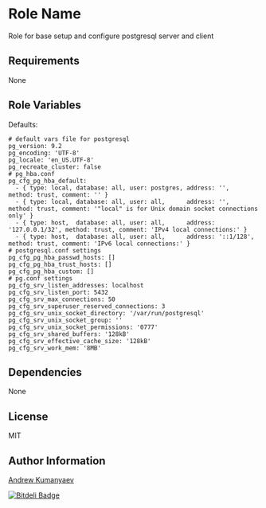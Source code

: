 Role Name
========

Role for base setup and configure postgresql server and client

Requirements
------------

None

Role Variables
--------------

Defaults:

    # default vars file for postgresql
    pg_version: 9.2
    pg_encoding: 'UTF-8'
    pg_locale: 'en_US.UTF-8'
    pg_recreate_cluster: false
    # pg_hba.conf
    pg_cfg_pg_hba_default:
      - { type: local, database: all, user: postgres, address: '',             method: trust, comment: '' }
      - { type: local, database: all, user: all,      address: '',             method: trust, comment: '"local" is for Unix domain socket connections only' }
      - { type: host,  database: all, user: all,      address: '127.0.0.1/32', method: trust, comment: 'IPv4 local connections:' }
      - { type: host,  database: all, user: all,      address: '::1/128',      method: trust, comment: 'IPv6 local connections:' }
    # postgresql.conf settings
    pg_cfg_pg_hba_passwd_hosts: []
    pg_cfg_pg_hba_trust_hosts: []
    pg_cfg_pg_hba_custom: []
    # pg.conf settings
    pg_cfg_srv_listen_addresses: localhost
    pg_cfg_srv_listen_port: 5432
    pg_cfg_srv_max_connections: 50
    pg_cfg_srv_superuser_reserved_connections: 3
    pg_cfg_srv_unix_socket_directory: '/var/run/postgresql'
    pg_cfg_srv_unix_socket_group: ''
    pg_cfg_srv_unix_socket_permissions: '0777'
    pg_cfg_srv_shared_buffers: '128kB'
    pg_cfg_srv_effective_cache_size: '128kB'
    pg_cfg_srv_work_mem: '8MB'


Dependencies
------------

None

License
-------

MIT

Author Information
------------------

[Andrew Kumanyaev](https://github.com/zzet)

[![Bitdeli Badge](https://d2weczhvl823v0.cloudfront.net/zzet/ansible-postgresql-role/trend.png)](https://bitdeli.com/free "Bitdeli Badge")

